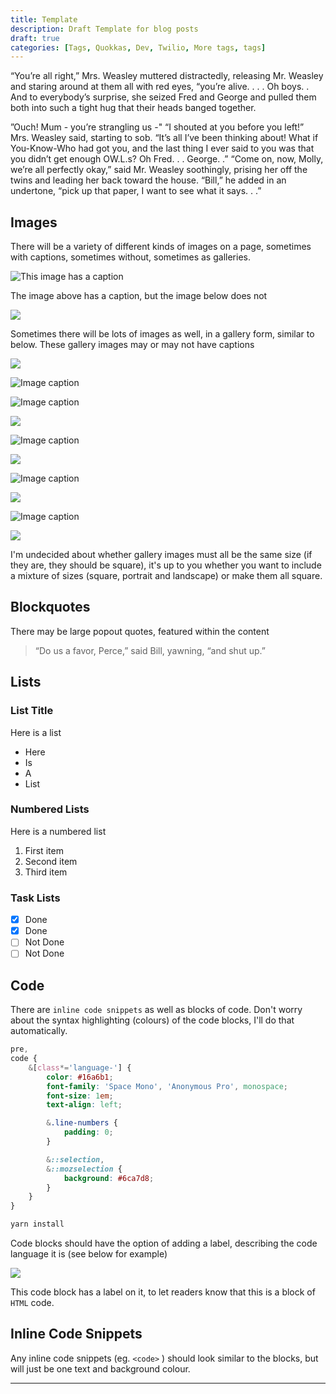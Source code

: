 ```yaml
---
title: Template
description: Draft Template for blog posts
draft: true
categories: [Tags, Quokkas, Dev, Twilio, More tags, tags]
---
```


“You’re all right,” Mrs. Weasley muttered distractedly, releasing Mr. Weasley and staring around at them all with red eyes, “you’re alive. . . . Oh boys. . And to everybody’s surprise, she seized Fred and George and pulled them both into such a tight hug that their heads banged together. 

”Ouch! Mum - you’re strangling us -" “I shouted at you before you left!” Mrs. Weasley said, starting to sob. “It’s all I’ve been thinking about! What if You-Know-Who had got you, and the last thing I ever said to you was that you didn’t get enough OW.L.s? Oh Fred. . . George. .” “Come on, now, Molly, we’re all perfectly okay,” said Mr. Weasley soothingly, prising her off the twins and leading her back toward the house. “Bill,” he added in an undertone, “pick up that paper, I want to see what it says. . .”

## Images

There will be a variety of different kinds of images on a page, sometimes with captions, sometimes without, sometimes as galleries.

![](/img/2018/088665f97c06255f64eb49004b3705bd423b8fed_1_yarlxievsh1e6deaa5uzhq.jpg 'This image has a caption')

The image above has a caption, but the image below does not

![](/img/2018/3ff417ab6c4a58030417e0f4436065eede65d2fb_1_ja-8lujov_31dexwat8jhw.jpg)

Sometimes there will be lots of images as well, in a gallery form, similar to below. These gallery images may or may not have captions

<div class="gallery">

![](/img/2018/088665f97c06255f64eb49004b3705bd423b8fed_1_yarlxievsh1e6deaa5uzhq.jpg)

![](/img/2018/3ff417ab6c4a58030417e0f4436065eede65d2fb_1_ja-8lujov_31dexwat8jhw.jpg 'Image caption')


![](/img/feature/a4b79abde79d111584938e8b01ddf2f5dae211f3_photo-1481047540402-8f3d39289bca.jpg 'Image caption')

![](/img/2018/3ff417ab6c4a58030417e0f4436065eede65d2fb_1_ja-8lujov_31dexwat8jhw.jpg)

![](/img/feature/a4b79abde79d111584938e8b01ddf2f5dae211f3_photo-1481047540402-8f3d39289bca.jpg 'Image caption')

![](/img/2018/3ff417ab6c4a58030417e0f4436065eede65d2fb_1_ja-8lujov_31dexwat8jhw.jpg)

![](/img/2018/3ff417ab6c4a58030417e0f4436065eede65d2fb_1_ja-8lujov_31dexwat8jhw.jpg 'Image caption')

![](/img/2018/088665f97c06255f64eb49004b3705bd423b8fed_1_yarlxievsh1e6deaa5uzhq.jpg)

![](/img/feature/a4b79abde79d111584938e8b01ddf2f5dae211f3_photo-1481047540402-8f3d39289bca.jpg 'Image caption')

![](/img/2018/3ff417ab6c4a58030417e0f4436065eede65d2fb_1_ja-8lujov_31dexwat8jhw.jpg)

</div>

I'm undecided about whether gallery images must all be the same size (if they are, they should be square), it's up to you whether you want to include a mixture of sizes (square, portrait and landscape) or make them all square.

## Blockquotes

There may be large popout quotes, featured within the content

> “Do us a favor, Perce,” said Bill, yawning, “and shut up.”

## Lists



### List Title

<div class="list">

Here is a list

- Here
- Is
- A
- List

</div>



### Numbered Lists

<div class="list">

Here is a numbered list

1. First item
2. Second item
3. Third item

</div>



### Task Lists

<div class="list full">

- [x]  Done
- [x]  Done
- [ ]  Not Done
- [ ]  Not Done

</div>


## Code

There are `inline code snippets` as well as blocks of code. Don't worry about the syntax highlighting (colours) of the code blocks, I'll do that automatically.

```scss
pre,
code {
	&[class*='language-'] {
		color: #16a6b1;
		font-family: 'Space Mono', 'Anonymous Pro', monospace;
		font-size: 1em;
		text-align: left;

		&.line-numbers {
			padding: 0;
		}

		&::selection,
		&::mozselection {
			background: #6ca7d8;
		}
	}
}
```

```bash
yarn install
```

Code blocks should have the option of adding a label, describing the code language it is (see below for example)

![](/img/feature/homepage.png)

This code block has a label on it, to let readers know that this is a block of `HTML` code.

## Inline Code Snippets

Any inline code snippets (eg. `<code>` ) should look similar to the blocks, but will just be one text and background colour.

---
